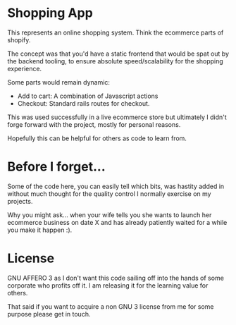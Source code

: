 # Shopping App
This represents an online shopping system. Think the ecommerce parts of shopify.

The concept was that you'd have a static frontend that would be spat out by the
backend tooling, to ensure absolute speed/scalability for the shopping
experience. 

Some parts would remain dynamic:

*  Add to cart: A combination of Javascript actions
*  Checkout: Standard rails routes for checkout.

This was used successfully in a live ecommerce store but ultimately I 
didn't forge forward with the project, mostly for personal reasons.

Hopefully this can be helpful for others as code to learn from.

# Before I forget...
Some of the code here, you can easily tell which bits, was hastity added in
without much thought for the quality control I normally exercise on my projects.

Why you might ask... when your wife tells you she wants to launch her ecommerce
business on date X and has already patiently waited for a while you make it
happen :).

# License
GNU AFFERO 3 as I don't want this code sailing off into the hands of some corporate
who profits off it. I am releasing it for the learning value for others.

That said if you want to acquire a non GNU 3 license from me for some purpose
please get in touch.
